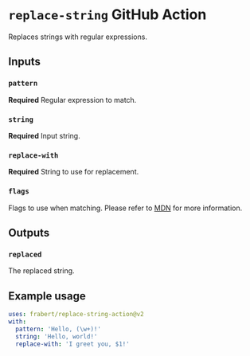 # `replace-string` GitHub Action

Replaces strings with regular expressions.

## Inputs

### `pattern`

**Required** Regular expression to match.

### `string`

**Required** Input string.

### `replace-with`

**Required** String to use for replacement.

### `flags`

Flags to use when matching. Please refer to [MDN](https://developer.mozilla.org/en-US/docs/Web/JavaScript/Reference/Global_Objects/RegExp) for more information.

## Outputs

### `replaced`

The replaced string.

## Example usage

```yaml
uses: frabert/replace-string-action@v2
with:
  pattern: 'Hello, (\w+)!'
  string: 'Hello, world!'
  replace-with: 'I greet you, $1!'
```
